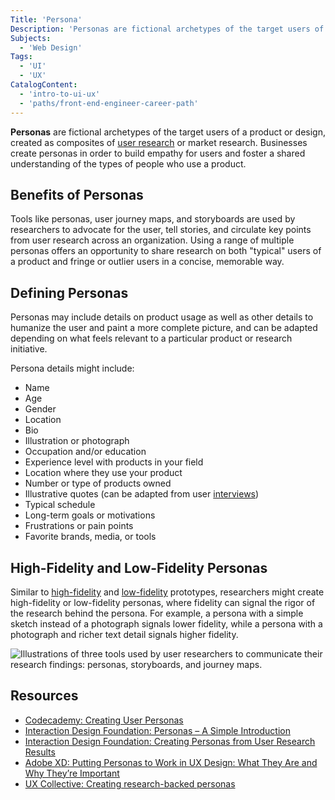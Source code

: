 ```yaml
---
Title: 'Persona'
Description: 'Personas are fictional archetypes of the target users of a product or design, created as composites of user or market research.'
Subjects:
  - 'Web Design'
Tags:
  - 'UI'
  - 'UX'
CatalogContent:
  - 'intro-to-ui-ux'
  - 'paths/front-end-engineer-career-path'
---
```


**Personas** are fictional archetypes of the target users of a product or design, created as composites of [user research](https://www.codecademy.com/resources/docs/uiux/user-research) or market research. Businesses create personas in order to build empathy for users and foster a shared understanding of the types of people who use a product.

## Benefits of Personas

Tools like personas, user journey maps, and storyboards are used by researchers to advocate for the user, tell stories, and circulate key points from user research across an organization. Using a range of multiple personas offers an opportunity to share research on both "typical" users of a product and fringe or outlier users in a concise, memorable way.

## Defining Personas

Personas may include details on product usage as well as other details to humanize the user and paint a more complete picture, and can be adapted depending on what feels relevant to a particular product or research initiative.

Persona details might include:

- Name
- Age
- Gender
- Location
- Bio
- Illustration or photograph
- Occupation and/or education
- Experience level with products in your field
- Location where they use your product
- Number or type of products owned
- Illustrative quotes (can be adapted from user [interviews](https://www.codecademy.com/resources/docs/uiux/interviews))
- Typical schedule
- Long-term goals or motivations
- Frustrations or pain points
- Favorite brands, media, or tools

## High-Fidelity and Low-Fidelity Personas

Similar to [high-fidelity](https://www.codecademy.com/resources/docs/uiux/high-fidelity) and [low-fidelity](https://www.codecademy.com/resources/docs/uiux/low-fidelity) prototypes, researchers might create high-fidelity or low-fidelity personas, where fidelity can signal the rigor of the research behind the persona. For example, a persona with a simple sketch instead of a photograph signals lower fidelity, while a persona with a photograph and richer text detail signals higher fidelity.

![Illustrations of three tools used by user researchers to communicate their research findings: personas, storyboards, and journey maps.](https://static-assets.codecademy.com/Courses/intro-to-ui-and-ux/key-methodologies/ux-research.png)

## Resources

- [Codecademy: Creating User Personas](https://www.codecademy.com/article/ui-design-personas)
- [Interaction Design Foundation: Personas – A Simple Introduction](https://www.interaction-design.org/literature/article/personas-why-and-how-you-should-use-them)
- [Interaction Design Foundation: Creating Personas from User Research Results](https://www.interaction-design.org/literature/article/creating-personas-from-user-research-results)
- [Adobe XD: Putting Personas to Work in UX Design: What They Are and Why They’re Important](https://xd.adobe.com/ideas/process/user-research/putting-personas-to-work-in-ux-design/)
- [UX Collective: Creating research-backed personas](https://uxdesign.cc/creating-research-backed-personas-ec31571cee47)
